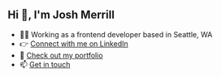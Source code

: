 <h2>Hi 👋, I'm Josh Merrill</h2>

- 👨‍💻 Working as a frontend developer based in Seattle, WA
- 👉 [Connect with me on LinkedIn](https://linkedin.com/in/joshmmerrill)
- 🎨 [Check out my portfolio](https://www.josh-merrill.com)
- 📫 [Get in touch](mailto:joshmmerrill@outlook.com)
